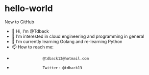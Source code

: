 # hello-world
New to GitHub
- 👋 Hi, I’m @Tdback
- 👀 I’m interested in cloud engineering and programming in general
- 🌱 I’m currently learning Golang and re-learning Python
- 📫 How to reach me: 
-                   @tdback13@hotmail.com
-                   Twitter: @tdback13
